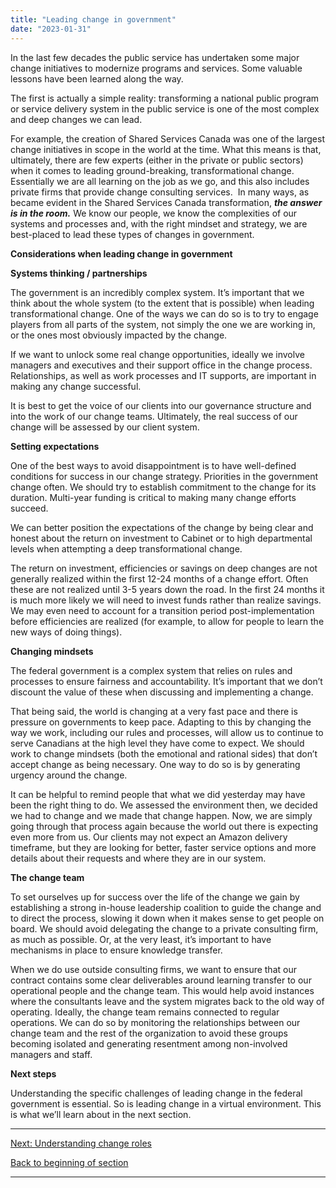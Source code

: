 ```yaml
---
title: "Leading change in government"
date: "2023-01-31"
---
```


In the last few decades the public service has undertaken some major change initiatives to modernize programs and services. Some valuable lessons have been learned along the way. 

The first is actually a simple reality: transforming a national public program or service delivery system in the public service is one of the most complex and deep changes we can lead.

For example, the creation of Shared Services Canada was one of the largest change initiatives in scope in the world at the time. What this means is that, ultimately, there are few experts (either in the private or public sectors) when it comes to leading ground-breaking, transformational change. Essentially we are all learning on the job as we go, and this also includes private firms that provide change consulting services.  In many ways, as became evident in the Shared Services Canada transformation, **_the answer is in the room._** We know our people, we know the complexities of our systems and processes and, with the right mindset and strategy, we are best-placed to lead these types of changes in government.

**Considerations when leading change in government**

**Systems thinking / partnerships**

The government is an incredibly complex system. It’s important that we think about the whole system (to the extent that is possible) when leading transformational change. One of the ways we can do so is to try to engage players from all parts of the system, not simply the one we are working in, or the ones most obviously impacted by the change.

If we want to unlock some real change opportunities, ideally we involve managers and executives and their support office in the change process. Relationships, as well as work processes and IT supports, are important in making any change successful.

It is best to get the voice of our clients into our governance structure and into the work of our change teams. Ultimately, the real success of our change will be assessed by our client system.

**Setting expectations**

One of the best ways to avoid disappointment is to have well-defined conditions for success in our change strategy. Priorities in the government change often. We should try to establish commitment to the change for its duration. Multi-year funding is critical to making many change efforts succeed.

We can better position the expectations of the change by being clear and honest about the return on investment to Cabinet or to high departmental levels when attempting a deep transformational change.

The return on investment, efficiencies or savings on deep changes are not generally realized within the first 12-24 months of a change effort. Often these are not realized until 3-5 years down the road. In the first 24 months it is much more likely we will need to invest funds rather than realize savings. We may even need to account for a transition period post-implementation before efficiencies are realized (for example, to allow for people to learn the new ways of doing things).

**Changing mindsets**

The federal government is a complex system that relies on rules and processes to ensure fairness and accountability. It’s important that we don’t discount the value of these when discussing and implementing a change.

That being said, the world is changing at a very fast pace and there is pressure on governments to keep pace. Adapting to this by changing the way we work, including our rules and processes, will allow us to continue to serve Canadians at the high level they have come to expect. We should work to change mindsets (both the emotional and rational sides) that don’t accept change as being necessary. One way to do so is by generating urgency around the change.

It can be helpful to remind people that what we did yesterday may have been the right thing to do. We assessed the environment then, we decided we had to change and we made that change happen. Now, we are simply going through that process again because the world out there is expecting even more from us. Our clients may not expect an Amazon delivery timeframe, but they are looking for better, faster service options and more details about their requests and where they are in our system.

**The change team**

To set ourselves up for success over the life of the change we gain by establishing a strong in-house leadership coalition to guide the change and to direct the process, slowing it down when it makes sense to get people on board. We should avoid delegating the change to a private consulting firm, as much as possible. Or, at the very least, it’s important to have mechanisms in place to ensure knowledge transfer.

When we do use outside consulting firms, we want to ensure that our contract contains some clear deliverables around learning transfer to our operational people and the change team. This would help avoid instances where the consultants leave and the system migrates back to the old way of operating. Ideally, the change team remains connected to regular operations. We can do so by monitoring the relationships between our change team and the rest of the organization to avoid these groups becoming isolated and generating resentment among non-involved managers and staff.

**Next steps**  
  
Understanding the specific challenges of leading change in the federal government is essential. So is leading change in a virtual environment. This is what we’ll learn about in the next section.

* * *

[Next: Understanding change roles](/framework-for-leading-change/change-roles/)

[Back to beginning of section](/framework-for-leading-change/navigating-the-world-of-change/)

* * *
